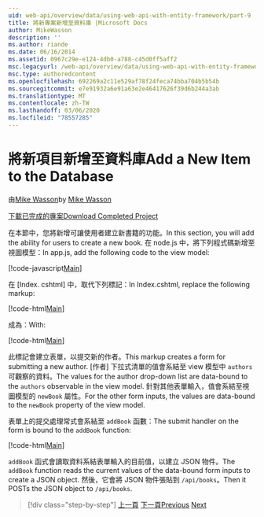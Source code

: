 ```yaml
---
uid: web-api/overview/data/using-web-api-with-entity-framework/part-9
title: 將新專案新增至資料庫 |Microsoft Docs
author: MikeWasson
description: ''
ms.author: riande
ms.date: 06/16/2014
ms.assetid: 0967c29e-e124-4db0-a788-c45d0ff5aff2
msc.legacyurl: /web-api/overview/data/using-web-api-with-entity-framework/part-9
msc.type: authoredcontent
ms.openlocfilehash: 692269a2c11e529af78f24feca74bba704b5b54b
ms.sourcegitcommit: e7e91932a6e91a63e2e46417626f39d6b244a3ab
ms.translationtype: MT
ms.contentlocale: zh-TW
ms.lasthandoff: 03/06/2020
ms.locfileid: "78557285"
---
```

# <a name="add-a-new-item-to-the-database"></a><span data-ttu-id="ad173-102">將新項目新增至資料庫</span><span class="sxs-lookup"><span data-stu-id="ad173-102">Add a New Item to the Database</span></span>

<span data-ttu-id="ad173-103">由[Mike Wasson](https://github.com/MikeWasson)</span><span class="sxs-lookup"><span data-stu-id="ad173-103">by [Mike Wasson](https://github.com/MikeWasson)</span></span>

[<span data-ttu-id="ad173-104">下載已完成的專案</span><span class="sxs-lookup"><span data-stu-id="ad173-104">Download Completed Project</span></span>](https://github.com/MikeWasson/BookService)

<span data-ttu-id="ad173-105">在本節中，您將新增可讓使用者建立新書籍的功能。</span><span class="sxs-lookup"><span data-stu-id="ad173-105">In this section, you will add the ability for users to create a new book.</span></span> <span data-ttu-id="ad173-106">在 node.js 中，將下列程式碼新增至視圖模型：</span><span class="sxs-lookup"><span data-stu-id="ad173-106">In app.js, add the following code to the view model:</span></span>

[!code-javascript[Main](part-9/samples/sample1.js)]

<span data-ttu-id="ad173-107">在 [Index. cshtml] 中，取代下列標記：</span><span class="sxs-lookup"><span data-stu-id="ad173-107">In Index.cshtml, replace the following markup:</span></span>

[!code-html[Main](part-9/samples/sample2.html)]

<span data-ttu-id="ad173-108">成為：</span><span class="sxs-lookup"><span data-stu-id="ad173-108">With:</span></span>

[!code-html[Main](part-9/samples/sample3.html)]

<span data-ttu-id="ad173-109">此標記會建立表單，以提交新的作者。</span><span class="sxs-lookup"><span data-stu-id="ad173-109">This markup creates a form for submitting a new author.</span></span> <span data-ttu-id="ad173-110">[作者] 下拉式清單的值會系結至 view 模型中 `authors` 可觀察的資料。</span><span class="sxs-lookup"><span data-stu-id="ad173-110">The values for the author drop-down list are data-bound to the `authors` observable in the view model.</span></span> <span data-ttu-id="ad173-111">針對其他表單輸入，值會系結至視圖模型的 `newBook` 屬性。</span><span class="sxs-lookup"><span data-stu-id="ad173-111">For the other form inputs, the values are data-bound to the `newBook` property of the view model.</span></span>

<span data-ttu-id="ad173-112">表單上的提交處理常式會系結至 `addBook` 函數：</span><span class="sxs-lookup"><span data-stu-id="ad173-112">The submit handler on the form is bound to the `addBook` function:</span></span>

[!code-html[Main](part-9/samples/sample4.html)]

<span data-ttu-id="ad173-113">`addBook` 函式會讀取資料系結表單輸入的目前值，以建立 JSON 物件。</span><span class="sxs-lookup"><span data-stu-id="ad173-113">The `addBook` function reads the current values of the data-bound form inputs to create a JSON object.</span></span> <span data-ttu-id="ad173-114">然後，它會將 JSON 物件張貼到 `/api/books`。</span><span class="sxs-lookup"><span data-stu-id="ad173-114">Then it POSTs the JSON object to `/api/books`.</span></span>

> [!div class="step-by-step"]
> <span data-ttu-id="ad173-115">[上一頁](part-8.md)
> [下一頁](part-10.md)</span><span class="sxs-lookup"><span data-stu-id="ad173-115">[Previous](part-8.md)
[Next](part-10.md)</span></span>
